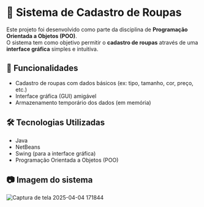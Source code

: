 # 🧥 Sistema de Cadastro de Roupas

Este projeto foi desenvolvido como parte da disciplina de **Programação Orientada a Objetos (POO)**.  
O sistema tem como objetivo permitir o **cadastro de roupas** através de uma **interface gráfica** simples e intuitiva.

## 🎯 Funcionalidades

- Cadastro de roupas com dados básicos (ex: tipo, tamanho, cor, preço, etc.)
- Interface gráfica (GUI) amigável
- Armazenamento temporário dos dados (em memória)

## 🛠️ Tecnologias Utilizadas

- Java
- NetBeans
- Swing (para a interface gráfica)
- Programação Orientada a Objetos (POO)

## 📷 Imagem do sistema

![Captura de tela 2025-04-04 171844](https://github.com/user-attachments/assets/a37cce86-4803-483b-9590-4f55b248a32f)

